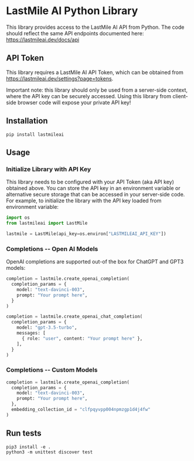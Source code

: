 # LastMile AI Python Library

This library provides access to the LastMile AI API from Python. The code should reflect the same API endpoints documented here: https://lastmileai.dev/docs/api

## API Token

This library requires a LastMile AI API Token, which can be obtained from https://lastmileai.dev/settings?page=tokens.

Important note: this library should only be used from a server-side context, where the API key can be securely accessed. Using this library from client-side browser code will expose your private API key!

## Installation

```
pip install lastmileai
```

## Usage

### Initialize Library with API Key

This library needs to be configured with your API Token (aka API key) obtained above. You can store the API key in an environment variable or alternative secure storage that can be accessed in your server-side code. For example, to initialize the library with the API key loaded from environment variable:

```python
import os
from lastmileai import LastMile

lastmile = LastMile(api_key=os.environ["LASTMILEAI_API_KEY"])
```

### Completions -- Open AI Models

OpenAI completions are supported out-of the box for ChatGPT and GPT3 models:

```python
completion = lastmile.create_openai_completion(
  completion_params = {
    model: "text-davinci-003",
    prompt: "Your prompt here",
  }
)
```

```python
completion = lastmile.create_openai_chat_completion(
  completion_params = {
    model: "gpt-3.5-turbo",
    messages: [
      { role: "user", content: "Your prompt here" },
    ],
  }
)
```

### Completions -- Custom Models

```python
completion = lastmile.create_openai_completion(
  completion_params = {
    model: "text-davinci-003",
    prompt: "Your prompt here",
  },
  embedding_collection_id = "clfpqyvpp004npmzgp1d4j4fw"
)
```

## Run tests

```
pip3 install -e .
python3 -m unittest discover test
```
